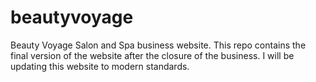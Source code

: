 # beautyvoyage
Beauty Voyage Salon and Spa business website.
This repo contains the final version of the website after the closure of the business.
I will be updating this website to modern standards.
